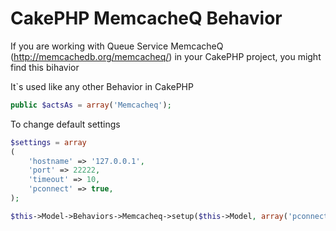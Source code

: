 CakePHP MemcacheQ Behavior
===

If you are working with Queue Service MemcacheQ (http://memcachedb.org/memcacheq/) in your CakePHP project, you might find this bihavior

It`s used like any other Behavior in CakePHP

```php
public $actsAs = array('Memcacheq');
```

To change default settings

```php
$settings = array
(
    'hostname' => '127.0.0.1',
    'port' => 22222,
    'timeout' => 10,
    'pconnect' => true,
);

$this->Model->Behaviors->Memcacheq->setup($this->Model, array('pconnect' => true));
```